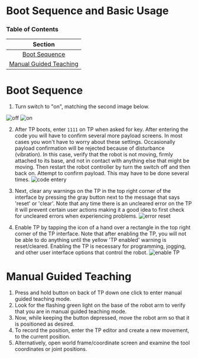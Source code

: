 # Boot Sequence and Basic Usage

### Table of Contents

| Section | 
| :---: | 
| [Boot Sequence](#boot-sequence)
| [Manual Guided Teaching](#manual-guided-teaching)

# Boot Sequence

1. Turn switch to "on", matching the second image below.

![off](images/rc_off.jpg)
![on](images/rc_on.jpg)

2. After TP boots, enter `1111` on TP when asked for key. After entering the code you will have to confirm several more payload screens. In most cases you won't have to worry about these settings. Occasionally payload confirmation will be rejected because of disturbance (vibration). In this case, verify that the robot is not moving, firmly attached to its base, and not in contact with anything else that might be moving. Then restart the robot controller by turn the switch off and then back on. Attempt to confirm payload. This may have to be done several times.
![code entery](images/payload_confirmation_code.jpg)

3. Next, clear any warnings on the TP in the top right corner of the interface by pressing the gray button next to the message that says 'reset' or 'clear'. Note that any time there is an uncleared error on the TP it will prevent certain user actions making it a good idea to first check for uncleared errors when experiencing problems.
![error reset](images/tp_error_reset.jpg)

4. Enable TP by tapping the icon of a hand over a rectangle in the top right corner of the TP interface. Note that after enabling the TP, you will not be able to do anything until the yellow 'TP enabled' warning is reset/cleared. Enabling the TP is necessary for programming, jogging, and other user interface options that control the robot.
![enable TP](images/TP_enabled.jpg)

# Manual Guided Teaching

1. Press and hold button on back of TP down one click to enter manual guided teaching mode.
2. Look for the flashing green light on the base of the robot arm to verify that you are in manual guided teaching mode.
3. Now, while keeping the button depressed, move the robot arm so that it is positioned as desired.
4. To record the position, enter the TP editor and create a new movement, to the current position.
5. Alternatively, open world frame/coordinate screen and examine the tool coordinates or joint positions.
